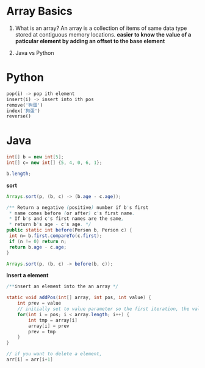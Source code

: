 # Array Basics

1. What is an array?
An array is a collection of items of same data type stored at contiguous memory locations. 
**easier to know the value of a paticular element by adding an offset to the base element**

2. Java vs Python
# Python

```python
pop(i) -> pop ith element
insert(i) -> insert into ith pos
remove('狗蛋') 
index('狗蛋')
reverse()
```

# Java
```Java
int[] b = new int[5];
int[] c= new int[] {5, 4, 0, 6, 1};

b.length;
```
**sort**
```java
Arrays.sort(p, (b, c) -> (b.age - c.age));

/** Return a negative (positive) number if b's first
 * name comes before (or after) c's first name.
 * If b's and c's first names are the same,
 * return b's age - c's age. */
public static int before(Person b, Person c) {
 int n= b.first.compareTo(c.first);
 if (n != 0) return n;
 return b.age - c.age;
}

Arrays.sort(p, (b, c) -> before(b, c));
```
**Insert a element**
```java
/**insert an element into the an array */

static void addPos(int[] array, int pos, int value) {
    int prev = value
    // initially set to value parameter so the first iteration, the value is replaced by it
    for(int i = pos; i < array.length; i++) {
        int tmp = array[i]
        array[i] = prev
        prev = tmp
    }
}

// if you want to delete a element, 
arr[i] = arr[i+1] 
```
